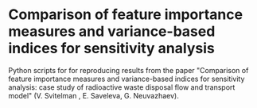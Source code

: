 # Comparison of feature importance measures and variance-based indices for sensitivity analysis
Python scripts for for reproducing results from the paper "Comparison of feature importance measures and variance-based indices for sensitivity analysis: case study of radioactive waste disposal flow and transport model" (V. Svitelman , E. Saveleva, G. Neuvazhaev).
